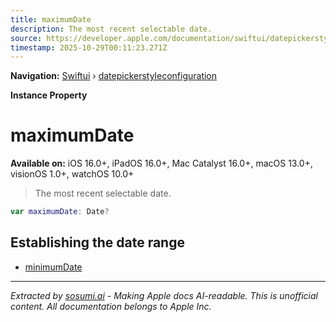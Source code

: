 ```yaml
---
title: maximumDate
description: The most recent selectable date.
source: https://developer.apple.com/documentation/swiftui/datepickerstyleconfiguration/maximumdate
timestamp: 2025-10-29T00:11:23.271Z
---
```


**Navigation:** [Swiftui](/documentation/swiftui) › [datepickerstyleconfiguration](/documentation/swiftui/datepickerstyleconfiguration)

**Instance Property**

# maximumDate

**Available on:** iOS 16.0+, iPadOS 16.0+, Mac Catalyst 16.0+, macOS 13.0+, visionOS 1.0+, watchOS 10.0+

> The most recent selectable date.

```swift
var maximumDate: Date?
```

## Establishing the date range

- [minimumDate](/documentation/swiftui/datepickerstyleconfiguration/minimumdate)

---

*Extracted by [sosumi.ai](https://sosumi.ai) - Making Apple docs AI-readable.*
*This is unofficial content. All documentation belongs to Apple Inc.*
